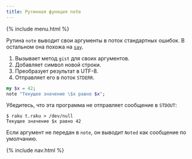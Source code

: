 ```yaml
---
title: Рутинная функция note
---
```


{% include menu.html %}

Рутина `note` выводит свои аргументы в поток стандартных ошибок. В остальном она похожа на [`say`](../say).

1. Вызывает метод `gist` для своих аргументов.
1. Добавляет символ новой строки.
1. Преобразует результат в UTF-8.
1. Отправляет его в поток `STDERR`.

```raku
my $x = 42;
note "Текущее значение \$x равно $x";
```

Убедитесь, что эта программа не отправляет сообщение в `STDOUT`:

```
$ raku t.raku > /dev/null
Текущее значение $x равно 42
```

Если аргумент не передан в `note`, он выводит `Noted` как сообщение по умолчанию.

{% include nav.html %}
